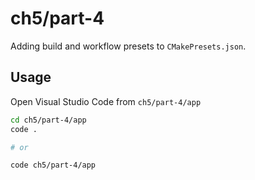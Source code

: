 # ch5/part-4

Adding build and workflow presets to `CMakePresets.json`.

## Usage

Open Visual Studio Code from `ch5/part-4/app`

```bash
cd ch5/part-4/app
code .

# or

code ch5/part-4/app
```
